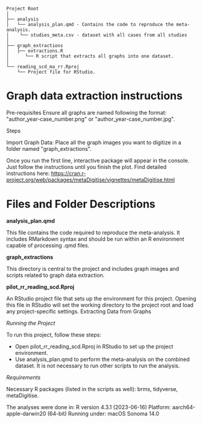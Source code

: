 ```
Project Root
│
├── analysis
│   └── analysis_plan.qmd - Contains the code to reproduce the meta-analysis.
│    └── studies_meta.csv - dataset with all cases from all studies
│
├── graph_extractions
│   ├── extractions.R
│      └── R script that extracts all graphs into one dataset.
│
└── reading_scd_ma_rr.Rproj
    └── Project file for RStudio.
```

# Graph data extraction instructions
Pre-requisites
Ensure all graphs are named following the format: 
"author_year-case_number.png" or "author_year-case_number.jpg".

Steps

Import Graph Data: Place all the graph images you want to digitize in a folder named "graph_extractions".

Once you run the first line, interactive package will appear in the console. Just follow the instructions until you finish the plot. Find detailed instructions here: https://cran.r-project.org/web/packages/metaDigitise/vignettes/metaDigitise.html

# Files and Folder Descriptions 

**analysis_plan.qmd**

This file contains the code required to reproduce the meta-analysis. It
includes RMarkdown syntax and should be run within an R environment
capable of processing .qmd files. 

**graph_extractions**

This directory is central to the project and includes graph images and
scripts related to graph data extraction. 


**pilot_rr_reading_scd.Rproj**

An RStudio project file that sets up the environment for this project.
Opening this file in RStudio will set the working directory to the
project root and load any project-specific settings. Extracting Data
from Graphs


*Running the Project*

To run this project, follow these steps:

- Open pilot_rr_reading_scd.Rproj in RStudio to set up the project environment.
- Use analysis_plan.qmd to perform the meta-analysis on the combined dataset.
It is not necessary to run other scripts to run the analysis.


*Requirements*

Necessary R packages (listed in the scripts as well): brms, tidyverse, metaDigitise.

The analyses were done in:
R version 4.3.1 (2023-06-16) 
Platform: aarch64-apple-darwin20 (64-bit)
Running under: macOS Sonoma 14.0



